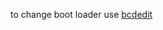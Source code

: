 to change boot loader use [bcdedit](https://technet.microsoft.com/en-us//library/cc709667(v=ws.10).aspx)
